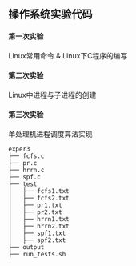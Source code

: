 ## 操作系统实验代码

#### 第一次实验

Linux常用命令 & Linux下C程序的编写

#### 第二次实验

Linux中进程与子进程的创建

#### 第三次实验

单处理机进程调度算法实现

```
exper3
├── fcfs.c
├── pr.c
├── hrrn.c
├── spf.c
├── test
│   ├── fcfs1.txt
│   ├── fcfs2.txt
│   ├── pr1.txt
│   ├── pr2.txt
│   ├── hrrn1.txt
│   ├── hrrn2.txt
│   ├── spf1.txt
│   ├── spf2.txt
├── output
├── run_tests.sh
```

